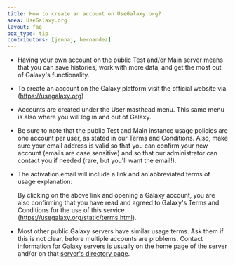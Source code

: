 ```yaml
---
title: How to create an account on UseGalaxy.org?
area: UseGalaxy.org
layout: faq
box_type: tip
contributors: [jennaj, bernandez]
---
```



- Having your own account on the public Test and/or Main server means that you can save histories, work with more data, and get the most out of Galaxy's functionality.

- To create an account on the Galaxy platform visit the official website via (https://usegalaxy.org)

- Accounts are created under the User masthead menu. This same menu is also where you will log in and out of Galaxy.


- Be sure to note that the public Test and Main instance usage policies are one account per user, as stated in our Terms and Conditions. Also, make sure your email address is valid so that you can confirm your new account (emails are case sensitive) and so that our administrator can contact you if needed (rare, but you'll want the email!).

- The activation email will include a link and an abbreviated terms of usage explanation:

  By clicking on the above link and opening a Galaxy account, you are also confirming that you have read and agreed to Galaxy's Terms and Conditions for the use   of this service (https://usegalaxy.org/static/terms.html). 


- Most other public Galaxy servers have similar usage terms. Ask them if this is not clear, before multiple accounts are problems. Contact information for Galaxy servers is usually on the home page of the server and/or on that [server's directory page](https://galaxyproject.org/use/).

